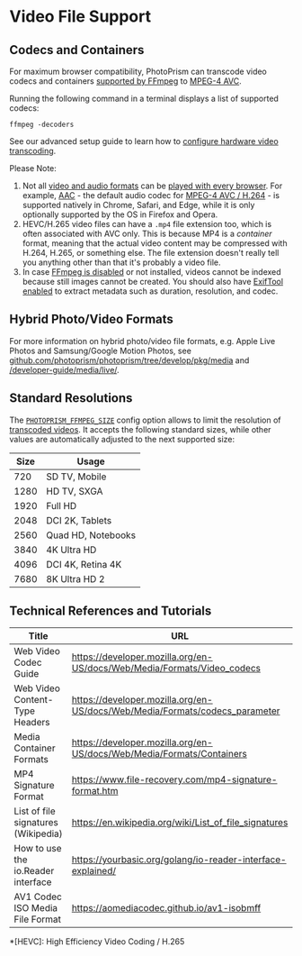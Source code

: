 # Video File Support

## Codecs and Containers

For maximum browser compatibility, PhotoPrism can transcode video codecs and containers [supported by FFmpeg](https://www.ffmpeg.org/documentation.html) to [MPEG-4 AVC](https://en.wikipedia.org/wiki/MPEG-4).

Running the following command in a terminal displays a list of supported codecs:

```
ffmpeg -decoders
```

See our advanced setup guide to learn how to [configure hardware video transcoding](https://docs.photoprism.app/getting-started/advanced/transcoding/).

Please Note:

1. Not all [video and audio formats](https://caniuse.com/?search=video%20format) can be [played with every browser](https://docs.photoprism.app/getting-started/troubleshooting/browsers/). For example, [AAC](https://caniuse.com/aac "Advanced Audio Coding") - the default audio codec for [MPEG-4 AVC / H.264](https://caniuse.com/avc "Advanced Video Coding") - is supported natively in Chrome, Safari, and Edge, while it is only optionally supported by the OS in Firefox and Opera.
2. HEVC/H.265 video files can have a `.mp4` file extension too, which is often associated with AVC only. This is because MP4 is a *container* format, meaning that the actual video content may be compressed with H.264, H.265, or something else. The file extension doesn't really tell you anything other than that it's probably a video file.
3. In case [FFmpeg is disabled](https://docs.photoprism.app/user-guide/settings/advanced/#disable-ffmpeg) or not installed, videos cannot be indexed because still images cannot be created. You should also have [ExifTool enabled](https://docs.photoprism.app/getting-started/config-options/#feature-flags) to extract metadata such as duration, resolution, and codec.

## Hybrid Photo/Video Formats

For more information on hybrid photo/video file formats, e.g. Apple Live Photos and Samsung/Google Motion Photos, see [github.com/photoprism/photoprism/tree/develop/pkg/media](https://github.com/photoprism/photoprism/tree/develop/pkg/media) and [/developer-guide/media/live/](live.md).

## Standard Resolutions

The [`PHOTOPRISM_FFMPEG_SIZE`](../../getting-started/config-options.md#file-conversion) config option allows to limit the resolution of [transcoded videos](../../getting-started/advanced/transcoding.md). It accepts the following standard sizes, while other values are automatically adjusted to the next supported size:

| Size |       Usage        |
|------|--------------------|
|  720 | SD TV, Mobile      |
| 1280 | HD TV, SXGA        |
| 1920 | Full HD            |
| 2048 | DCI 2K, Tablets    |
| 2560 | Quad HD, Notebooks |
| 3840 | 4K Ultra HD        |
| 4096 | DCI 4K, Retina 4K  |
| 7680 | 8K Ultra HD 2      |

## Technical References and Tutorials

| Title                               | URL                                                                         |
|-------------------------------------|-----------------------------------------------------------------------------|
| Web Video Codec Guide               | https://developer.mozilla.org/en-US/docs/Web/Media/Formats/Video_codecs     |
| Web Video Content-Type Headers      | https://developer.mozilla.org/en-US/docs/Web/Media/Formats/codecs_parameter |
| Media Container Formats             | https://developer.mozilla.org/en-US/docs/Web/Media/Formats/Containers       |
| MP4 Signature Format                | https://www.file-recovery.com/mp4-signature-format.htm                      |
| List of file signatures (Wikipedia) | https://en.wikipedia.org/wiki/List_of_file_signatures                       |
| How to use the io.Reader interface  | https://yourbasic.org/golang/io-reader-interface-explained/                 |
| AV1 Codec ISO Media File Format     | https://aomediacodec.github.io/av1-isobmff                                  |

*[HEVC]: High Efficiency Video Coding / H.265
